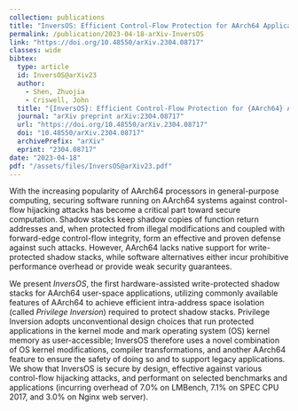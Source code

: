 ```yaml
---
collection: publications
title: "InversOS: Efficient Control-Flow Protection for AArch64 Applications with Privilege Inversion"
permalink: /publication/2023-04-18-arXiv-InversOS
link: "https://doi.org/10.48550/arXiv.2304.08717"
classes: wide
bibtex:
  type: article
  id: InversOS@arXiv23
  author:
    - Shen, Zhuojia
    - Criswell, John
  title: "{InversOS}: Efficient Control-Flow Protection for {AArch64} Applications with {Privilege Inversion}"
  journal: "arXiv preprint arXiv:2304.08717"
  url: "https://doi.org/10.48550/arXiv.2304.08717"
  doi: "10.48550/arXiv.2304.08717"
  archivePrefix: "arXiv"
  eprint: "2304.08717"
date: "2023-04-18"
pdf: "/assets/files/InversOS@arXiv23.pdf"
---
```


With the increasing popularity of AArch64 processors in general-purpose
computing, securing software running on AArch64 systems against control-flow
hijacking attacks has become a critical part toward secure computation. Shadow
stacks keep shadow copies of function return addresses and, when protected from
illegal modifications and coupled with forward-edge control-flow integrity,
form an effective and proven defense against such attacks. However, AArch64
lacks native support for write-protected shadow stacks, while software
alternatives either incur prohibitive performance overhead or provide weak
security guarantees.

We present *InversOS*, the first hardware-assisted write-protected shadow
stacks for AArch64 user-space applications, utilizing commonly available
features of AArch64 to achieve efficient intra-address space isolation (called
*Privilege Inversion*) required to protect shadow stacks. Privilege Inversion
adopts unconventional design choices that run protected applications in the
kernel mode and mark operating system (OS) kernel memory as user-accessible;
InversOS therefore uses a novel combination of OS kernel modifications,
compiler transformations, and another AArch64 feature to ensure the safety of
doing so and to support legacy applications. We show that InversOS is secure by
design, effective against various control-flow hijacking attacks, and
performant on selected benchmarks and applications (incurring overhead of 7.0%
on LMBench, 7.1% on SPEC CPU 2017, and 3.0% on Nginx web server).
